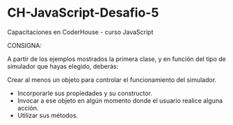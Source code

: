 # CH-JavaScript-Desafio-5
Capacitaciones en CoderHouse - curso JavaScript

CONSIGNA:

A partir de los ejemplos mostrados la primera clase, y en función del tipo de simulador que hayas elegido, deberás:

Crear al menos un objeto para controlar el funcionamiento del simulador.
- Incorporarle sus propiedades y su constructor.
- Invocar a ese objeto en algún momento donde el usuario realice alguna acción.
- Utilizar sus métodos.

